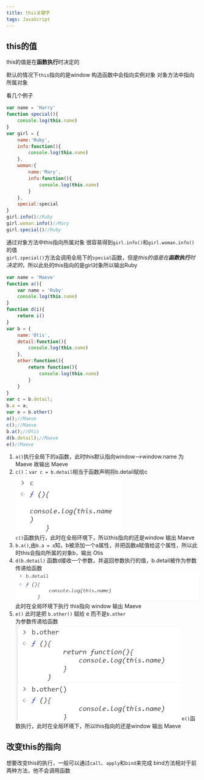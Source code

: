 ```yaml
---
title: this关键字
tags: JavaScript
---
```


## this的值

this的值是在**函数执行**时决定的

默认的情况下`this`指向的是window
构造函数中会指向实例对象
对象方法中指向所属对象

看几个例子
```js
var name = 'Harry'
function special(){
    console.log(this.name)
}
var girl = {
    name:'Ruby',
    info:function(){
        console.log(this.name)
    },
    woman:{
        name:'Mary',
        info:function(){
            console.log(this.name)
        }
    },
    special:special
}
girl.info()//Ruby
girl.woman.info()//Mary
girl.special()//Ruby
```
通过对象方法中this指向所属对象
很容易得到`girl.info()`和`girl.woman.info()`的值  
`girl.special()`方法会调用全局下的`special`函数，但是*this的值是在**函数执行**时决定的*，所以此处的this指向的是girl对象所以输出Ruby

```js
var name = 'Maeve'
function a(){
    var name = 'Ruby'
    console.log(this.name)
}
function d(i){
    return i()
}
var b = {
    name:'Otis',
    detail:function(){
        console.log(this.name)
    },
    other:function(){
        return function(){
            console.log(this.name)
        }
    }
}
var c = b.detail;
b.a = a;
var e = b.other()
a();//Maeve
c();//Maeve
b.a();//Otis
d(b.detail);//Maeve
e()//Maeve
```
1. `a()`执行全局下的a函数，此时this默认指向window-->window.name 为 Maeve 故输出 Maeve  
2. `c()`：`var c = b.detail`相当于函数声明将b.detail赋给c  
![c](./this关键字/c.png)  
`c()`函数执行，此时在全局环境下，所以this指向的还是window 输出 Maeve   
3. `b.a()`,由`b.a = a`知，b被添加一个a属性，并把函数a赋值给这个属性，所以此时this会指向所属的对象b，输出 Otis  
4. `d(b.detail)` 函数d接收一个参数，并返回参数执行的值，b.detail被作为参数传递给函数  
![c](./this关键字/b.detail.png)  
此时在全局环境下执行 this指向 window 输出 Maeve
5. `e()` 此时是把 `b.other()` 赋给 e 而不是`b.other`  
为参数传递给函数  
![c]( ./this关键字/b.otherVSb.other().png) 
`e()`函数执行，此时在全局环境下，所以this指向的还是window 输出 Maeve 

## 改变this的指向
想要改变this的执行，一般可以通过`call`、`apply`和`bind`来完成
bind方法相对于前两种方法，他不会调用函数

